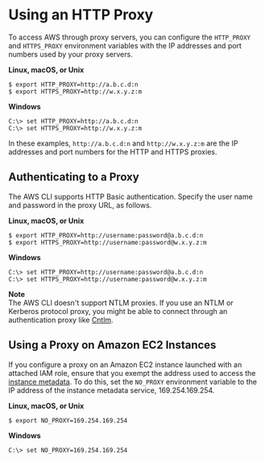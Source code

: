 # Using an HTTP Proxy<a name="cli-configure-proxy"></a>

 To access AWS through proxy servers, you can configure the `HTTP_PROXY` and `HTTPS_PROXY` environment variables with the IP addresses and port numbers used by your proxy servers\. 

**Linux, macOS, or Unix**

```
$ export HTTP_PROXY=http://a.b.c.d:n
$ export HTTPS_PROXY=http://w.x.y.z:m
```

**Windows**

```
C:\> set HTTP_PROXY=http://a.b.c.d:n
C:\> set HTTPS_PROXY=http://w.x.y.z:m
```

 In these examples, `http://a.b.c.d:n` and `http://w.x.y.z:m` are the IP addresses and port numbers for the HTTP and HTTPS proxies\. 

## Authenticating to a Proxy<a name="cli-configure-proxy-auth"></a>

The AWS CLI supports HTTP Basic authentication\. Specify the user name and password in the proxy URL, as follows\. 

**Linux, macOS, or Unix**

```
$ export HTTP_PROXY=http://username:password@a.b.c.d:n
$ export HTTPS_PROXY=http://username:password@w.x.y.z:m
```

**Windows**

```
C:\> set HTTP_PROXY=http://username:password@a.b.c.d:n
C:\> set HTTPS_PROXY=http://username:password@w.x.y.z:m
```

**Note**  
The AWS CLI doesn't support NTLM proxies\. If you use an NTLM or Kerberos protocol proxy, you might be able to connect through an authentication proxy like [Cntlm](http://cntlm.sourceforge.net)\.

## Using a Proxy on Amazon EC2 Instances<a name="cli-configure-proxy-ec2"></a>

If you configure a proxy on an Amazon EC2 instance launched with an attached IAM role, ensure that you exempt the address used to access the [instance metadata](https://docs.aws.amazon.com/AWSEC2/latest/UserGuide/ec2-instance-metadata.html)\. To do this, set the `NO_PROXY` environment variable to the IP address of the instance metadata service, 169\.254\.169\.254\. 

**Linux, macOS, or Unix**

```
$ export NO_PROXY=169.254.169.254
```

**Windows**

```
C:\> set NO_PROXY=169.254.169.254
```